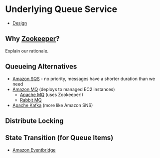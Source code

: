 # Underlying Queue Service

- [Design](README.md)

## Why [Zookeeper](https://zookeeper.apache.org/)?

Explain our rationale.

## Queueing Alternatives

- [Amazon SQS](https://aws.amazon.com/pm/sqs/) - no priority, messages have a shorter duration than we need
- [Amazon MQ](https://aws.amazon.com/amazon-mq/) (deploys to managed EC2 instances)
  - [Apache MQ](https://activemq.apache.org/) (uses Zookeeper!)
  - [Rabbit MQ](https://www.rabbitmq.com/) 
- [Apache Kafka](https://kafka.apache.org/intro) (more like Amazon SNS) 

## Distribute Locking

## State Transition (for Queue Items)
- [Amazon Eventbridge](https://aws.amazon.com/eventbridge/)

